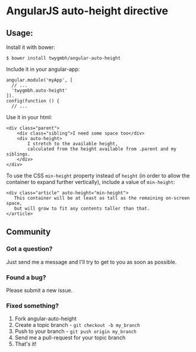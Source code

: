 # AngularJS auto-height directive

## Usage:


Install it with bower:

```
$ bower install twygmbh/angular-auto-height
```

Include it in your angular-app:

```
angular.module('myApp', [
  // ...
  'twygmbh.auto-height'
]).
config(function () {
  // ...
```

Use it in your html:

```
<div class="parent">
    <div class="sibling">I need some space too</div>
    <div auto-height>
        I stretch to the available height,
        calculated from the height available from .parent and my siblings.
    </div>
</div>
```

To use the CSS `min-height` property instead of `height` (in order to allow
the container to expand further vertically), include a value of `min-height`:

```
<div class="article" auto-height="min-height">
   This container will be at least as tall as the remaining on-screen space,
   but will grow to fit any contents taller than that.
</article>
```

## Community

### Got a question?

Just send me a message and I'll try to get to you as soon as possible.

### Found a bug?

Please submit a new issue.

### Fixed something?

1. Fork angular-auto-height
2. Create a topic branch - `git checkout -b my_branch`
3. Push to your branch - `git push origin my_branch`
4. Send me a pull-request for your topic branch
5. That's it!
